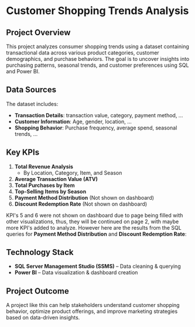 # **Customer Shopping Trends Analysis**  

## **Project Overview**  
This project analyzes consumer shopping trends using a dataset containing transactional data across various product categories, customer demographics, and purchase behaviors. The goal is to uncover insights into purchasing patterns, seasonal trends, and customer preferences using SQL and Power BI.  

## **Data Sources**  
The dataset includes:  
- **Transaction Details**: transaction value, category, payment method, ...
- **Customer Information**: Age, gender, location, ...
- **Shopping Behavior**: Purchase frequency, average spend, seasonal trends, ...

## **Key KPIs**  
1. **Total Revenue Analysis**  
   - By Location, Category, Item, and Season
2. **Average Transaction Value (ATV)**
3. **Total Purchases by Item**
4. **Top-Selling Items by Season**
5. **Payment Method Distribution** (Not shown on dashboard)
6. **Discount Redemption Rate** (Not shown on dashboard)

KPI's 5 and 6 were not shown on dashboard due to page being filled with other visualizations, thus, they will be continued on page 2, with maybe more KPI's added to analyze. However here are the results from the SQL queries for **Payment Method Distribution** and **Discount Redemption Rate**:



## **Technology Stack**  
- **SQL Server Management Studio (SSMS)** – Data cleaning & querying
- **Power BI** – Data visualization & dashboard creation

## **Project Outcome**  
A project like this can help stakeholders understand customer shopping behavior, optimize product offerings, and improve marketing strategies based on data-driven insights.

